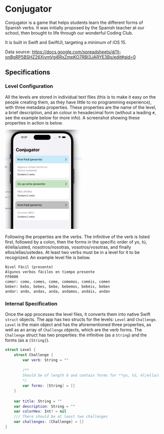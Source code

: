 # Conjugator

Conjugator is a game that helps students learn the different forms of Spanish verbs. It was initially proposed by the Spanish teacher at our school, then brought to life through our wonderful Coding Club.

It is built in Swift and SwiftUI, targeting a minimum of iOS 15.

Data source: https://docs.google.com/spreadsheets/d/1t-onBgRP5BSHZ26XjvmVgi6RxZmpKO7RBI3JARYE3Bs/edit#gid=0

## Specifications

### Level Configuration

All the levels are stored in individual text files (this is to make it easy on the people creating them, as they have little to no programming experience), with three metadata properties. These properties are the name of the level, a brief description, and an colour in hexadecimal form (without a leading `#`, see the example below for more info). A screenshot showing these properties in action is below.

<img src="assets/main-screen.png" alt="The main screen of Conjugator" width="50%" height="50%" />

Following the properties are the verbs. The infinitive of the verb is listed first, followed by a colon, then the forms in the specific order of yo, tú, él/ella/usted, nosotros/nosotras, vosotros/vosotras, and finally ellos/ellas/ustedes. At least two verbs must be in a level for it to be recognized. An example level file is below.

```text
Nivel Fácil (presente)
Algunos verbos fáciles en tiempo presente
FF0000
comer: como, comes, come, comemos, coméis, comen
beber: bebo, bebes, bebe, bebemos, bebéis, beben
andar: ando, andas, anda, andamos, andáis, andan
```

### Internal Specification

Once the app processes the level files, it converts them into native Swift `struct` objects. The app has two structs for the levels: `Level` and `Challenge`. `Level` is the main object and has the aforementioned three properties, as well as an array of `Challenge` objects, which are the verb forms. The `Challenge` struct has two properties: the infinitive (as a `String`) and the forms (as a `[String]`).

```swift
struct Level {
    struct Challenge {
        var verb: String = ""

        /**
        Should be of length 6 and contain forms for **yo, tú, él/ella/usted, nosotros/nosotras, vosotros/vosotras, and ellos/ellas/ustedes**
        */
        var forms: [String] = []
    }

    var title: String = ""
    var description: String = ""
    var colorHex: Int? = nil
    /// There should be at least two challenges
    var challenges: [Challenge] = []
}
```
